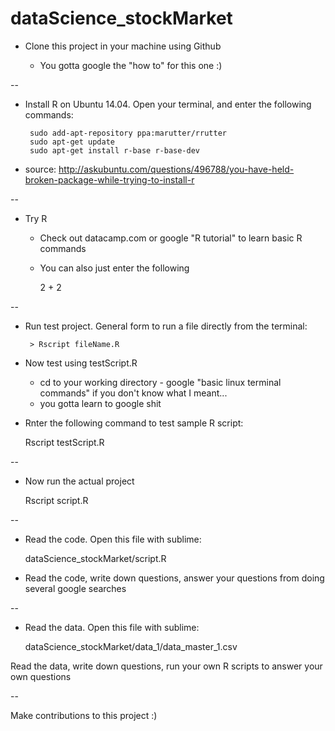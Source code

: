 # dataScience_stockMarket



 - Clone this project in your machine using Github

	- You gotta google the "how to" for this one :)

--

 - Install R on Ubuntu 14.04. Open your terminal, and enter the following commands:

		sudo add-apt-repository ppa:marutter/rrutter
		sudo apt-get update
		sudo apt-get install r-base r-base-dev

 - source: http://askubuntu.com/questions/496788/you-have-held-broken-package-while-trying-to-install-r

--

 - Try R

	 - Check out datacamp.com or google "R tutorial" to learn basic R commands

	 - You can also just enter the following

		2 + 2

--

 - Run test project. General form to run a file directly from the terminal:

		> Rscript fileName.R

 - Now test using testScript.R

	- cd to your working directory - google "basic linux terminal commands" if you don't know what I meant... 
	 - you gotta learn to google shit

 - Rnter the following command to test sample R script:

	Rscript testScript.R

--

 - Now run the actual project 

	Rscript script.R

--

 - Read the code. Open this file with sublime: 

	dataScience_stockMarket/script.R

 - Read the code, write down questions, answer your questions from doing several google searches

--

 - Read the data. Open this file with sublime: 

	dataScience_stockMarket/data_1/data_master_1.csv

Read the data, write down questions, run your own R scripts to answer your own questions
	
--

Make contributions to this project :)